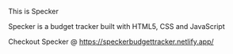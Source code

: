 This is Specker

Specker is a budget tracker built with HTML5, CSS and JavaScript

Checkout Specker @ https://speckerbudgettracker.netlify.app/